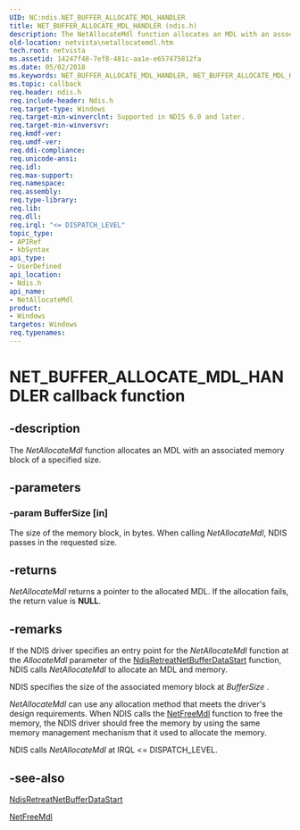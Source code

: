 ```yaml
---
UID: NC:ndis.NET_BUFFER_ALLOCATE_MDL_HANDLER
title: NET_BUFFER_ALLOCATE_MDL_HANDLER (ndis.h)
description: The NetAllocateMdl function allocates an MDL with an associated memory block of a specified size.
old-location: netvista\netallocatemdl.htm
tech.root: netvista
ms.assetid: 14247f48-7ef8-481c-aa1e-e657475812fa
ms.date: 05/02/2018
ms.keywords: NET_BUFFER_ALLOCATE_MDL_HANDLER, NET_BUFFER_ALLOCATE_MDL_HANDLER callback, NetAllocateMdl, NetAllocateMdl callback function [Network Drivers Starting with Windows Vista], ndis/NetAllocateMdl, ndis_netbuf_functions_ref_d6801343-5c75-4328-b2d9-4b252afdfe15.xml, netvista.netallocatemdl
ms.topic: callback
req.header: ndis.h
req.include-header: Ndis.h
req.target-type: Windows
req.target-min-winverclnt: Supported in NDIS 6.0 and later.
req.target-min-winversvr: 
req.kmdf-ver: 
req.umdf-ver: 
req.ddi-compliance: 
req.unicode-ansi: 
req.idl: 
req.max-support: 
req.namespace: 
req.assembly: 
req.type-library: 
req.lib: 
req.dll: 
req.irql: "<= DISPATCH_LEVEL"
topic_type:
- APIRef
- kbSyntax
api_type:
- UserDefined
api_location:
- Ndis.h
api_name:
- NetAllocateMdl
product:
- Windows
targetos: Windows
req.typenames: 
---
```


# NET_BUFFER_ALLOCATE_MDL_HANDLER callback function


## -description


The 
  <i>NetAllocateMdl</i> function allocates an MDL with an associated memory block of a specified size.


## -parameters




### -param BufferSize [in]

The size of the memory block, in bytes. When calling 
     <i>NetAllocateMdl</i>, NDIS passes in the requested size.


## -returns



<i>NetAllocateMdl</i> returns a pointer to the allocated MDL. If the allocation fails, the return value
     is <b>NULL</b>.




## -remarks



If the NDIS driver specifies an entry point for the 
    <i>NetAllocateMdl</i> function at the 
    <i>AllocateMdl</i> parameter of the 
    <a href="https://msdn.microsoft.com/4b58a1dc-8a5a-464b-a2a2-deb952febe25">
    NdisRetreatNetBufferDataStart</a> function, NDIS calls 
    <i>NetAllocateMdl</i> to allocate an MDL and memory.

NDIS specifies the size of the associated memory block at 
    <i>BufferSize</i> .

<i>NetAllocateMdl</i> can use any allocation method that meets the driver's design requirements. When NDIS
    calls the 
    <a href="https://msdn.microsoft.com/a92b2de9-231d-4dcc-8220-857063a35eb1">NetFreeMdl</a> function to free the memory, the
    NDIS driver should free the memory by using the same memory management mechanism that it used to allocate
    the memory.

NDIS calls 
    <i>NetAllocateMdl</i> at IRQL <= DISPATCH_LEVEL.




## -see-also




<a href="https://msdn.microsoft.com/4b58a1dc-8a5a-464b-a2a2-deb952febe25">
   NdisRetreatNetBufferDataStart</a>



<a href="https://msdn.microsoft.com/a92b2de9-231d-4dcc-8220-857063a35eb1">NetFreeMdl</a>
 

 

